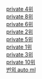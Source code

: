 [private 4위](https://dacon.io/competitions/official/236035/codeshare/7429?page=2&dtype=recent) <br>
[private 8위](https://dacon.io/competitions/official/236035/codeshare/7464?page=2&dtype=recent)<br>
[private 6위](https://dacon.io/competitions/official/236035/codeshare/7466?page=2&dtype=recent)<br>
[private 2위](https://dacon.io/competitions/official/236035/codeshare/7487?page=2&dtype=recent)<br>
[private 5위](https://dacon.io/competitions/official/236035/codeshare/7488?page=2&dtype=recent)<br>
[private 1위](https://dacon.io/competitions/official/236035/codeshare/7430?page=1&dtype=recent)<br>
[private 3위](https://dacon.io/competitions/official/236035/codeshare/7435?page=1&dtype=recent)<br>
[private 10위](https://dacon.io/competitions/official/236035/codeshare/7496?page=1&dtype=recent)<br>
[번외 auto ml](https://dacon.io/competitions/official/236035/codeshare/7413?page=1&dtype=recent)

